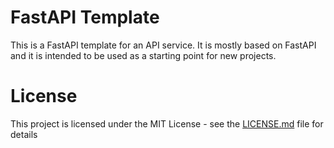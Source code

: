 # FastAPI Template
This is a FastAPI template for an API service.
It is mostly based on FastAPI and it is intended to be used as a starting point for new projects.

# License
This project is licensed under the MIT License - see the [LICENSE.md](LICENSE) file for details
